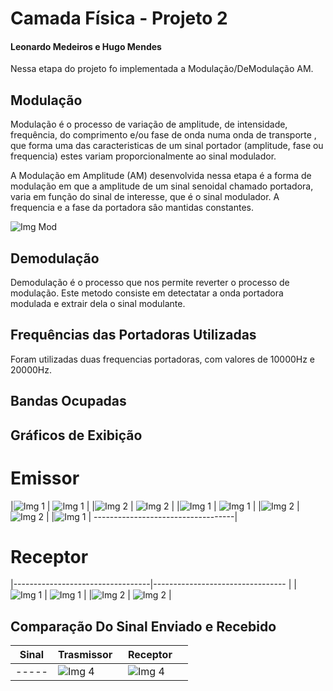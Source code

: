 ﻿# Camada Física - Projeto 2 
#### Leonardo Medeiros e Hugo Mendes

Nessa etapa do projeto fo implementada a Modulação/DeModulação AM.

## Modulação
Modulação é o processo de variação de amplitude, de intensidade, frequência, do comprimento e/ou fase de onda numa onda de transporte , que forma uma das caracteristicas de um sinal portador (amplitude, fase ou frequencia) estes variam proporcionalmente ao sinal modulador.

A Modulação em Amplitude (AM) desenvolvida nessa etapa é a forma de modulação em que a amplitude de um sinal senoidal chamado portadora, varia em função do sinal de interesse, que é o sinal modulador. A frequencia e a fase da portadora sâo mantidas constantes.

![Img Mod](doc/Modulador.png)

## Demodulação
Demodulação é o processo que nos permite reverter o processo de modulação. Este metodo consiste em detectatar a onda portadora modulada e extrair dela o sinal modulante.

## Frequências das Portadoras Utilizadas
Foram utilizadas duas frequencias portadoras, com valores de 10000Hz e 20000Hz.

## Bandas Ocupadas


## Gráficos de Exibição


# Emissor

|![Img 1](doc/trasmissorImg1.png)    | ![Img 1](doc/trasmissorImg2.png)   |
|![Img 2](doc/trasmissorImg3.png)    | ![Img 2](doc/trasmissorImg4.png)   |
|![Img 1](doc/trasmissorImg7.png)    | ![Img 1](doc/trasmissorImg8.png)   |
|![Img 2](doc/trasmissorImg9.png)    | ![Img 2](doc/trasmissorImg10.png)  |
|![Img 1](doc/trasmissorImg11.png)   | -----------------------------------|

# Receptor

|----------------------------------|--------------------------------- |
|![Img 1](doc/receptorImg1.png)    | ![Img 1](doc/receptorImg2.png)   |
|![Img 2](doc/receptorImg3.png)    | ![Img 2](doc/receptorImg4.png)   |


## Comparação Do Sinal Enviado e Recebido
| Sinal |             Trasmissor             |             Receptor             |
| ----- | ---------------------------------- | -------------------------------- |
| ----- |![Img 4](doc/trasmissorImg20.png)    | ![Img 4](doc/receptorR.png)      |


